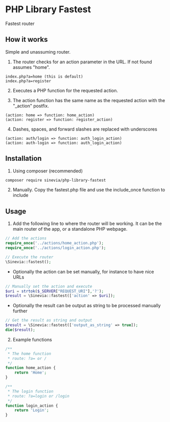# PHP Library Fastest

Fastest router

## How it works ##

Simple and unassuming router.

1. The router checks for an action parameter in the URL. If not found assumes "home".

```
index.php?a=home (this is default)
index.php?a=register

```
   
2. Executes a PHP function for the requested action.

3. The action function has the same name as the requested action with the "_action" postfix.

```
(action: home => function: home_action)
(action: register => function: register_action)
```
   
4. Dashes, spaces, and forward slashes are replaced with underscores 

```
(action: auth/login => function: auth_login_action)
(action: auth-login => function: auth_login_action)
```

## Installation ##

1. Using composer (recommended)

```bash
composer require sinevia/php-library-fastest
```

2. Manually. Copy the fastest.php file and use the include_once function to include

## Usage ##

1. Add the following line to where the router will be working. It can be the main router of the app, or a standalone PHP webpage.

```php
// Add the actions
require_once('../actions/home_action.php');
require_once('../actions/login_action.php');

// Execute the router
\Sinevia::fastest();
```

- Optionally the action can be set manually, for instance to have nice URLs

```php
// Manually set the action and execute
$uri = strtok($_SERVER["REQUEST_URI"],'?');
$result = \Sinevia::fastest(['action' => $uri]);
```

- Optionally the result can be output as string to be processed manually further

```php
// Get the result as string and output
$result = \Sinevia::fastest(['output_as_string' => true]);
die($result);
```

2. Example functions
```php
/**
 * The home function
 * route: ?a= or /
 */
function home_action {
    return 'Home';
}

/**
 * The login function
 * route: ?a=login or /login
 */
function login_action {
    return 'Login';
}

```


